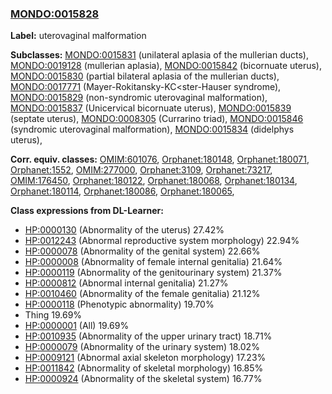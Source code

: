 
### [MONDO:0015828](http://purl.obolibrary.org/obo/MONDO_0015828)
**Label:** uterovaginal malformation

**Subclasses:** [MONDO:0015831](http://purl.obolibrary.org/obo/MONDO_0015831) (unilateral aplasia of the mullerian ducts), [MONDO:0019128](http://purl.obolibrary.org/obo/MONDO_0019128) (mullerian aplasia), [MONDO:0015842](http://purl.obolibrary.org/obo/MONDO_0015842) (bicornuate uterus), [MONDO:0015830](http://purl.obolibrary.org/obo/MONDO_0015830) (partial bilateral aplasia of the mullerian ducts), [MONDO:0017771](http://purl.obolibrary.org/obo/MONDO_0017771) (Mayer-Rokitansky-KC<ster-Hauser syndrome), [MONDO:0015829](http://purl.obolibrary.org/obo/MONDO_0015829) (non-syndromic uterovaginal malformation), [MONDO:0015837](http://purl.obolibrary.org/obo/MONDO_0015837) (Unicervical bicornuate uterus), [MONDO:0015839](http://purl.obolibrary.org/obo/MONDO_0015839) (septate uterus), [MONDO:0008305](http://purl.obolibrary.org/obo/MONDO_0008305) (Currarino triad), [MONDO:0015846](http://purl.obolibrary.org/obo/MONDO_0015846) (syndromic uterovaginal malformation), [MONDO:0015834](http://purl.obolibrary.org/obo/MONDO_0015834) (didelphys uterus), 

**Corr. equiv. classes:** [OMIM:601076](http://purl.obolibrary.org/obo/OMIM_601076), [Orphanet:180148](http://www.orpha.net/ORDO/Orphanet_180148), [Orphanet:180071](http://www.orpha.net/ORDO/Orphanet_180071), [Orphanet:1552](http://www.orpha.net/ORDO/Orphanet_1552), [OMIM:277000](http://purl.obolibrary.org/obo/OMIM_277000), [Orphanet:3109](http://www.orpha.net/ORDO/Orphanet_3109), [Orphanet:73217](http://www.orpha.net/ORDO/Orphanet_73217), [OMIM:176450](http://purl.obolibrary.org/obo/OMIM_176450), [Orphanet:180122](http://www.orpha.net/ORDO/Orphanet_180122), [Orphanet:180068](http://www.orpha.net/ORDO/Orphanet_180068), [Orphanet:180134](http://www.orpha.net/ORDO/Orphanet_180134), [Orphanet:180114](http://www.orpha.net/ORDO/Orphanet_180114), [Orphanet:180086](http://www.orpha.net/ORDO/Orphanet_180086), [Orphanet:180065](http://www.orpha.net/ORDO/Orphanet_180065), 

**Class expressions from DL-Learner:**

- [HP:0000130](http://purl.obolibrary.org/obo/HP_0000130) (Abnormality of the uterus) 27.42%
- [HP:0012243](http://purl.obolibrary.org/obo/HP_0012243) (Abnormal reproductive system morphology) 22.94%
- [HP:0000078](http://purl.obolibrary.org/obo/HP_0000078) (Abnormality of the genital system) 22.66%
- [HP:0000008](http://purl.obolibrary.org/obo/HP_0000008) (Abnormality of female internal genitalia) 21.64%
- [HP:0000119](http://purl.obolibrary.org/obo/HP_0000119) (Abnormality of the genitourinary system) 21.37%
- [HP:0000812](http://purl.obolibrary.org/obo/HP_0000812) (Abnormal internal genitalia) 21.27%
- [HP:0010460](http://purl.obolibrary.org/obo/HP_0010460) (Abnormality of the female genitalia) 21.12%
- [HP:0000118](http://purl.obolibrary.org/obo/HP_0000118) (Phenotypic abnormality) 19.70%
- Thing 19.69%
- [HP:0000001](http://purl.obolibrary.org/obo/HP_0000001) (All) 19.69%
- [HP:0010935](http://purl.obolibrary.org/obo/HP_0010935) (Abnormality of the upper urinary tract) 18.71%
- [HP:0000079](http://purl.obolibrary.org/obo/HP_0000079) (Abnormality of the urinary system) 18.02%
- [HP:0009121](http://purl.obolibrary.org/obo/HP_0009121) (Abnormal axial skeleton morphology) 17.23%
- [HP:0011842](http://purl.obolibrary.org/obo/HP_0011842) (Abnormality of skeletal morphology) 16.85%
- [HP:0000924](http://purl.obolibrary.org/obo/HP_0000924) (Abnormality of the skeletal system) 16.77%


